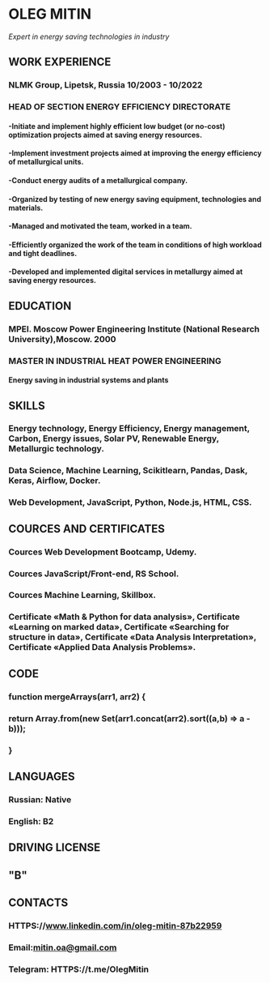 # OLEG MITIN
*Expert in energy saving technologies in industry*

## WORK EXPERIENCE
### **NLMK Group, Lipetsk, Russia                            10/2003 - 10/2022**
### **HEAD OF SECTION ENERGY EFFICIENCY DIRECTORATE**
#### -Initiate and implement highly efficient low budget (or no-cost) optimization projects aimed at saving energy resources.
#### -Implement investment projects aimed at improving the energy efficiency of metallurgical units.
#### -Conduct energy audits of a metallurgical company.
#### -Organized by testing of new energy saving equipment, technologies and materials.
#### -Managed and motivated the team, worked in a team.
#### -Efficiently organized the work of the team in conditions of high workload and tight deadlines.
#### -Developed and implemented digital services in metallurgy aimed at saving energy resources.

## EDUCATION
### **MPEI. Moscow Power Engineering Institute (National Research University),Moscow.                     2000**
### MASTER IN INDUSTRIAL HEAT POWER ENGINEERING
#### Energy saving in industrial systems and plants

## SKILLS
### Energy technology, Energy Efficiency, Energy management, Carbon, Energy issues, Solar PV, Renewable Energy, Metallurgic technology.
### Data Science, Machine Learning, Scikitlearn, Pandas, Dask, Keras, Airflow, Docker.
### Web Development, JavaScript, Python, Node.js, HTML, CSS.

## COURCES AND CERTIFICATES
### Cources Web Development Bootcamp, Udemy.
### Cources JavaScript/Front-end, RS School.
### Cources Machine Learning, Skillbox.
### Certificate «Math & Python for data analysis», Certificate «Learning on marked data», Certificate «Searching for structure in data», Certificate «Data Analysis Interpretation», Certificate «Applied Data Analysis Problems».

## CODE
### function mergeArrays(arr1, arr2) {
###   return Array.from(new Set(arr1.concat(arr2).sort((a,b) => a - b)));
### }

## LANGUAGES
### Russian: Native
### English: B2

## DRIVING LICENSE
## "B"

## CONTACTS
### HTTPS://www.linkedin.com/in/oleg-mitin-87b22959
### Email:mitin.oa@gmail.com
### Telegram: HTTPS://t.me/OlegMitin